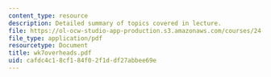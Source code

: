 ```yaml
---
content_type: resource
description: Detailed summary of topics covered in lecture.
file: https://ol-ocw-studio-app-production.s3.amazonaws.com/courses/24-964-topics-in-phonology-fall-2004/cafdc4c18cf184f02f1ddf27abbee69e_wk7overheads.pdf
file_type: application/pdf
resourcetype: Document
title: wk7overheads.pdf
uid: cafdc4c1-8cf1-84f0-2f1d-df27abbee69e
---
```

